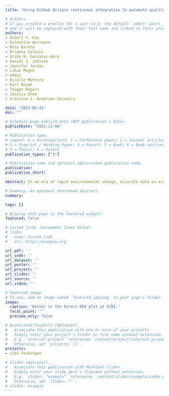 ```yaml
---
title: "Using GitHub Actions continuous integration to automate quality assurance and control of data on ecological dynamics (in prep)"

# Authors
# If you created a profile for a user (e.g. the default `admin` user), write the username (folder name) here
# and it will be replaced with their full name and linked to their profile.
authors:
- Albert Y. Kim
- Valentine Herrmann
- Ross Bareto
- Brianna Calkins
- Erika B. Gonzalez-Akre
- Daniel J. Johnson
- Jennifer Jordan
- Lukas Magee
- admin
- Nicolle Montero
- Karl Novak
- Teagan Rogers
- Jessica Shue
- Kristina J. Anderson-Teixeira

date: "2022-05-31"
doi: ""

# Schedule page publish date (NOT publication's date).
publishDate: "2021-12-06"

# Publication type.
# Legend: 0 = Uncategorized; 1 = Conference paper; 2 = Journal article;
# 3 = Preprint / Working Paper; 4 = Report; 5 = Book; 6 = Book section;
# 7 = Thesis; 8 = Patent
publication_types: ["3"]

# Publication name and optional abbreviated publication name.
publication:
publication_short:

abstract: In an era of rapid environmental change, accurate data on ecological dynamics are essential to understanding the resistance and resilience of ecological systems, and the services they provide, to multiple global change drivers. Field data collection errors are common, and researchers often struggle to keep up with data checking until months or even years after data have been collected, at which point many errors can no longer be corrected. The lag between data collection and analysis can also result in slow detection of anomalous dynamics. Needed is a system in which data quality assurance and control (QA/QC), along with basic data summaries, can be automatically conducted immediately following data collection. Here, we implement and test a cyberinfrastructure system to accomplish this. We used GitHub Actions continuous integration (CI) to automate 1) data QA/QC, in particular error checking and naive anomaly detection and 2) the running of routine scripts for data wrangling to produce cleaned data sets ready for analysis. We implemented and tested this system on two annual tree mortality censuses and a dendrometer band survey at two ForestGEO large forest dynamics plots':' Smithsonian Conservation Biology Institute and Harvard Forest. This system automation had numerous benefits. It produced a dashboard providing near real-time information on data collection status and errors requiring correction, resulting in final data sets free of detectable errors. Second, it produced an apparent learning effect among field technicians':' original error rates in field data collection declined significantly following implementation of the system. By implementing CI schemes, researchers can ensure that data sets are free of any errors for which a test can be coded. The result is dramatically improved data quality, increased skill among technicians, and reduced need for expert oversight. Furthermore, CI implementation can reveal anomalous ecological trends as they occur, allowing researchers to adjust sampling to capture unexpected dynamics. Thus, by reducing the time between data collection and analysis, CI stands to accelerate the pace of ecological field research.

# Summary. An optional shortened abstract.
summary:

tags: []

# Display this page in the Featured widget?
featured: false

# Custom links (uncomment lines below)
# links:
# - name: Custom Link
#   url: http://example.org

url_pdf: ''
url_code: ''
url_dataset: ''
url_poster: ''
url_project: ''
url_slides: ''
url_source: ''
url_video: ''

# Featured image
# To use, add an image named `featured.jpg/png` to your page's folder.
image:
  caption: 'Winter in the Forest-GEO plot at SCBI.'
  focal_point: ""
  preview_only: false

# Associated Projects (optional).
#   Associate this publication with one or more of your projects.
#   Simply enter your project's folder or file name without extension.
#   E.g. `internal-project` references `content/project/internal-project/index.md`.
#   Otherwise, set `projects: []`.
projects:
- scbi-forestgeo

# Slides (optional).
#   Associate this publication with Markdown slides.
#   Simply enter your slide deck's filename without extension.
#   E.g. `slides: "example"` references `content/slides/example/index.md`.
#   Otherwise, set `slides: ""`.
# slides: example
---
```


